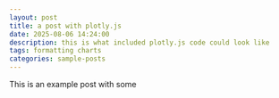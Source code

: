 ```yaml
---
layout: post
title: a post with plotly.js
date: 2025-08-06 14:24:00
description: this is what included plotly.js code could look like
tags: formatting charts
categories: sample-posts
---
```


This is an example post with some 
